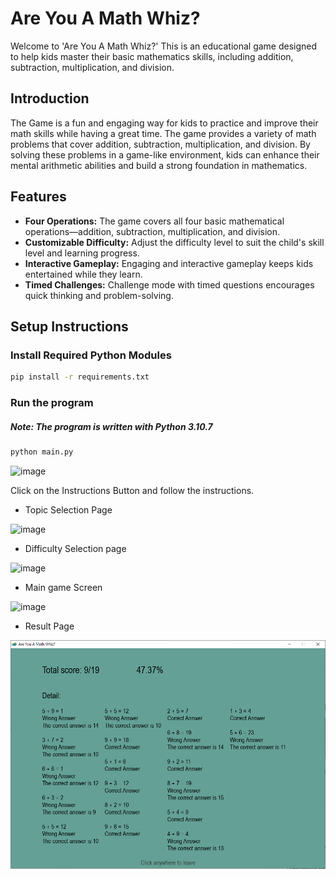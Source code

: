 # Are You A Math Whiz?
Welcome to 'Are You A Math Whiz?' This is an educational game designed to help kids master their basic mathematics skills, including addition, subtraction, multiplication, and division.

## Introduction
The Game is a fun and engaging way for kids to practice and improve their math skills while having a great time. The game provides a variety of math problems that cover addition, subtraction, multiplication, and division. By solving these problems in a game-like environment, kids can enhance their mental arithmetic abilities and build a strong foundation in mathematics.


## Features

- **Four Operations:** The game covers all four basic mathematical operations—addition, subtraction, multiplication, and division.
- **Customizable Difficulty:** Adjust the difficulty level to suit the child's skill level and learning progress.
- **Interactive Gameplay:** Engaging and interactive gameplay keeps kids entertained while they learn.
- **Timed Challenges:** Challenge mode with timed questions encourages quick thinking and problem-solving.

## Setup Instructions

### Install Required Python Modules

```bash
pip install -r requirements.txt
```
### Run the program
##### Note: The program is written with Python 3.10.7

```bash
python main.py
```

![image](./datas/sample.PNG, "Are you a math whiz home page")

Click on the Instructions Button and follow the instructions.

- Topic Selection Page

![image](/datas/sample1.PNG, "Are you a math whiz page")

- Difficulty Selection page

![image](datas/sample2.PNG, "Are you a math whiz page")

- Main game Screen

![image](.datas/sample3.PNG, "Are you a math whiz page")

- Result Page

![image 4](https://github.com/abnakore/Pygame/blob/main/Are_you_a_math_whiz/datas/sample4.PNG)